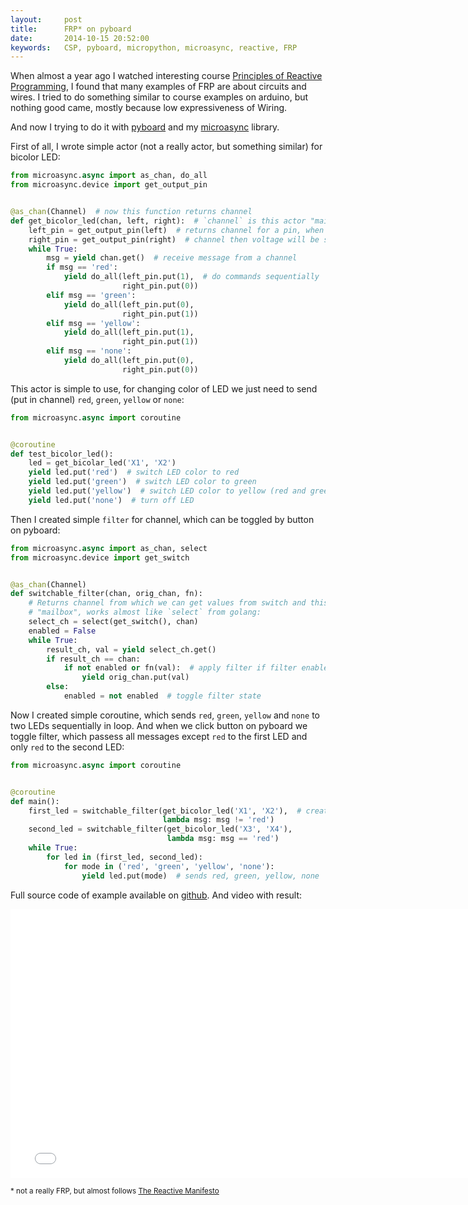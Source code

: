 ```yaml
---
layout:     post
title:      FRP* on pyboard
date:       2014-10-15 20:52:00
keywords:   CSP, pyboard, micropython, microasync, reactive, FRP
---
```


When almost a year ago I watched interesting course
[Principles of Reactive Programming](https://www.coursera.org/course/reactive),
I found that many examples of FRP are about circuits and wires.
I tried to do something similar to course examples on arduino, but nothing good came,
mostly because low expressiveness of Wiring.

And now I trying to do it with [pyboard](http://micropython.org/) and my
[microasync](https://github.com/nvbn/microasync) library.

First of all, I wrote simple actor (not a really actor, but something similar)
for bicolor LED:

```python
from microasync.async import as_chan, do_all
from microasync.device import get_output_pin


@as_chan(Channel)  # now this function returns channel
def get_bicolor_led(chan, left, right):  # `channel` is this actor "mailbox"
    left_pin = get_output_pin(left)  # returns channel for a pin, when we put 1 in that 
    right_pin = get_output_pin(right)  # channel then voltage will be set to 3.3V; when we put 0 - 0V
    while True:
        msg = yield chan.get()  # receive message from a channel
        if msg == 'red':
            yield do_all(left_pin.put(1),  # do commands sequentially
                         right_pin.put(0))
        elif msg == 'green':
            yield do_all(left_pin.put(0),
                         right_pin.put(1))
        elif msg == 'yellow':
            yield do_all(left_pin.put(1),
                         right_pin.put(1))
        elif msg == 'none':
            yield do_all(left_pin.put(0),
                         right_pin.put(0))
```

This actor is simple to use, for changing color of LED we just need to send (put in channel)
`red`, `green`, `yellow` or `none`: 

```python
from microasync.async import coroutine


@coroutine
def test_bicolor_led():
    led = get_bicolar_led('X1', 'X2')
    yield led.put('red')  # switch LED color to red
    yield led.put('green')  # switch LED color to green
    yield led.put('yellow')  # switch LED color to yellow (red and green together)
    yield led.put('none')  # turn off LED

```

Then I created simple `filter` for channel, which can be toggled by button on pyboard:

```python
from microasync.async import as_chan, select
from microasync.device import get_switch


@as_chan(Channel)
def switchable_filter(chan, orig_chan, fn):
    # Returns channel from which we can get values from switch and this actor
    # "mailbox", works almost like `select` from golang:
    select_ch = select(get_switch(), chan)
    enabled = False
    while True:
        result_ch, val = yield select_ch.get()
        if result_ch == chan:
            if not enabled or fn(val):  # apply filter if filter enabled
                yield orig_chan.put(val)
        else:
            enabled = not enabled  # toggle filter state
```

Now I created simple coroutine, which sends `red`, `green`, `yellow` and `none`
to two LEDs sequentially in loop. And when we click button on pyboard we
toggle filter, which passess all messages except `red` to the first LED
and only `red` to the second LED:

```python
from microasync.async import coroutine


@coroutine
def main():
    first_led = switchable_filter(get_bicolor_led('X1', 'X2'),  # creates bicolor led and applies filter
                                  lambda msg: msg != 'red') 
    second_led = switchable_filter(get_bicolor_led('X3', 'X4'),
                                   lambda msg: msg == 'red')
    while True:
        for led in (first_led, second_led):
            for mode in ('red', 'green', 'yellow', 'none'):
                yield led.put(mode)  # sends red, green, yellow, none 
```

Full source code of example available on
[github](https://github.com/nvbn/microasync/blob/master/examples/reactive.py). And video with result:

<iframe width="766" height="430" src="//www.youtube.com/embed/kxesoQ2jF5g" frameborder="0" allowfullscreen></iframe>

<sub>* not a really FRP, but almost follows [The Reactive Manifesto](http://www.reactivemanifesto.org/)</sub>

